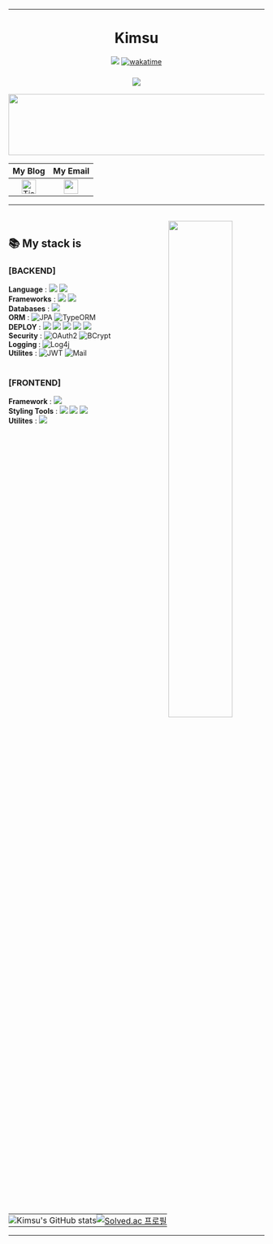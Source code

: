 ---

<div align="center">
  
  # Kimsu

 <a href="https://solved.ac/kims10"><img src="http://mazassumnida.wtf/api/mini/generate_badge?boj=kims10"/></a>
[![wakatime](https://wakatime.com/badge/user/4c81871e-e1fa-4adb-b02e-cf6d0a0a5a63.svg)](https://wakatime.com/@4c81871e-e1fa-4adb-b02e-cf6d0a0a5a63)

<h3 align="center">
<img src="https://readme-typing-svg.herokuapp.com/?font=Righteous&size=35&color=FF5733&center=true&vCenter=true&width=500&height=70&duration=4000&lines=👋+Hi,+I'm+web+developer!;+I+want+to+create+fun+things;+in+the+web+world+through;+CODING!!!!!!"; />
</h3>



<a href="https://github.com/devxb/gitanimals">
  <img
    src="https://render.gitanimals.org/lines/Kimsu10?pet-id=646307734079395968"
    width="600"
    height="120"
  />
</a>
  
  

<!--
<img src="https://media2.giphy.com/media/fWtJrVD5I2WIJRmfAw/giphy.gif?cid=ecf05e47vpcuud5vj2hsfg6byui8objlpsrie5n6j7w127nr&ep=v1_gifs_related&rid=giphy.gif&ct=g">
-->


<div align: center">

|My Blog | My Email |
|:---:|:---:|
|<a href="https://gerede.tistory.com"> <img src="https://img.shields.io/badge/-tistory-FF9A00?style=flat&logo=tistory&logoColor=white&link=https://gerede.tistory.com" height="28" alt="Tistory Badge" /> </a>|<img src="https://img.shields.io/badge/-gmail-EA4335?style=flat&logo=gmail&logoColor=white&link=betnwjd25@gmail.com" height="28" /></a>|

</div>

 ---
<br/>
  <img align="right" width="50%" src="https://github-readme-stats.vercel.app/api/top-langs/?username=Kimsu10&langs_count=10&layout=compact&theme=gruvbox"/>


</div>

## 📚 My stack is

### [BACKEND]

<b>Language</b> : ![](https://img.shields.io/badge/-JavaScript-yellow?style=flat&logo=JavaScript&logoColor=white) ![](https://img.shields.io/badge/Java-ED8B00?style=flat&logo=openjdk&logoColor=white) <br/>
<b>Frameworks</b> : ![](https://img.shields.io/badge/-NodeJs-339933?style=flat&logo=Node.js&logoColor=white)
 ![](https://img.shields.io/badge/Spring-6DB33F?style=flat&logo=spring&logoColor=white) <br/>
<b>Databases</b> : ![](https://img.shields.io/badge/-MySQL-4479A1?style=flat&logo=MySQL&logoColor=white)<br/>
<b>ORM</b> : ![JPA](https://img.shields.io/badge/JPA-59666C?style=flat&logo=hibernate&logoColor=white) 
![TypeORM](https://img.shields.io/badge/typeorm-FE0803?style=flat&logo=hibernate&logoColor=white) <br/>
<b>DEPLOY</b> : ![](https://img.shields.io/badge/-GitWebhooks-black?style=flat&logo=GitHub&logoColor=white) 
![](https://img.shields.io/badge/Jenkins-D24939?style=flat=Jenkins&logoColor=white) 
![](https://img.shields.io/badge/docker-%230db7ed.svg?style=flat&logo=docker&logoColor=white) 
![](https://img.shields.io/badge/-amazons3-569A31?style=flat&logo=amazons3&logoColor=white) 
![](https://img.shields.io/badge/NCP-1E8E3E?style=flat&logo=Naver&logoColor=white) <br/>
<b>Security</b> : ![OAuth2](https://img.shields.io/badge/OAuth2-4285F4?style=flat&logo=oauth&logoColor=white)
![BCrypt](https://img.shields.io/badge/BCrypt-FF4500?style=flat&logo=security&logoColor=white) <br/>
<b>Logging </b> : ![Log4j](https://img.shields.io/badge/Log4j-FF4500?style=flat&logo=apache&logoColor=white)  <br/>
<b>Utilites</b> : ![JWT](https://img.shields.io/badge/JWT-ED8B00?style=flat-square&logo=json-web-tokens&logoColor=white) ![Mail](https://img.shields.io/badge/Mail-D14836?style=flat&logo=gmail&logoColor=white) <br/>
<br/>

### [FRONTEND]

<!-- ![](https://img.shields.io/badge/-Html5-%23E34F26?style=flat&logo=HTML5&logoColor=white)
-->
<b>Framework</b> : ![](https://img.shields.io/badge/-React-61DAFB?style=flat&logo=React&logoColor=white) <br/>
<b>Styling Tools</b> : ![](https://img.shields.io/badge/-CSS-blue?style=flat&logo=CSS3&logoColor=white)  ![](https://img.shields.io/badge/Sass-CC6699?style=flat&logo=sass&logoColor=fff) ![](https://img.shields.io/badge/styledcomponent-DB7093?flat&logo=styled-components&logoColor=white)
<br/>
<b>Utilites</b> : ![](https://img.shields.io/badge/redux-764ABC?flat&logo=redux&logoColor=white)


<!--![](https://img.shields.io/badge/kubernetes-%23326ce5.svg?style=flat=kubernetes&logoColor=white)-->

<!-- <b>[COLLABORATION TOOLS]</b>
![](https://img.shields.io/badge/Notion-000000?style=flat-square&logo=notion&logoColor=white)
![](https://img.shields.io/badge/Slack-4A154B?style=flat-square&logo=slack&logoColor=white)
![](https://img.shields.io/badge/Trello-0052CC?style=flat-square&logo=trello&logoColor=white)
![](https://img.shields.io/badge/-postman-FF6C37?style=flat&logo=postman&logoColor=white)
![](https://img.shields.io/badge/-gitbook-3884FF?style=flat&logo=gitbook&logoColor=white)
![](https://img.shields.io/badge/bitbucket-0052CC?style=flat&logo=bitbucket&logoColor=white) -->



<br/>

<table style="border: none;">
  <tr>
    <td style="border: none; padding: 0;">
      <img src="https://github-readme-stats.vercel.app/api?username=Kimsu10&rank_icon=github&theme=slateorange&hide_border=true" alt="Kimsu's GitHub stats" />
    </td>
    <td style="border: none; padding: 0;">
      <a href="https://solved.ac/kims10" target="_blank">
        <img src="http://mazassumnida.wtf/api/v2/generate_badge?boj=kims10" alt="Solved.ac 프로필" />
      </a>
    </td>
  </tr>
</table>


  
 ---

<!--


<div style="display: flex; justify-content: space-between; align-items: flex-start;">
  <div style="display: flex; flex-direction: column; align-items: left;">
    
  [![Solved.ac](http://mazassumnida.wtf/api/v2/generate_badge?boj=kims10)](https://solved.ac/kims10)<br />
  ![Kimsu's GitHub stats](https://github-readme-stats.vercel.app/api?username=Kimsu10&rank_icon=github&theme=slateorange&hide_border=true") 
 </div>

  <div style="margin-left: 20px;">
    <h1>간략소개</h1>
    <p>여기에 간략한 소개를 작성하세요.</p>
  </div>
</div>


**Kimsu10/Kimsu10** is a ✨ _special_ ✨ repository because its `README.md` (this file) appears on your GitHub profile.
달리기
 <img align="center" height="60" src="https://64.media.tumblr.com/6a004610b49fc88e39955634f014f52b/05d68f1f5a0c4f1d-e5/s400x600/ced28f2eb16a5c187a063bc0a78441e495d3c0e1.gifv">  currently, I'm studying the frontend because I want to send better data.

![](https://img.shields.io/badge/-TypeScript-3178C6?style=flat&logo=TypeScript&logoColor=white)
![](https://img.shields.io/badge/-NestJs-E0234E?style=flat&logo=GitHub&logoColor=white)
![](https://img.shields.io/badge/-MongoDB-47A248?style=flat&logo=MongoDB&logoColor=white)
미코
<br/>
<img src="https://steamuserimages-a.akamaihd.net/ugc/1811020040248203734/C152DC4597B85BE699D7482384A5D0238B2A9F06/?imw=637&imh=358&ima=fit&impolicy=Letterbox&imcolor=%23000000&letterbox=true">

&nbsp;My Blog &nbsp;  &nbsp; My Email
<br/>
<a href="https://gerede.tistory.com"> <img src="https://img.shields.io/badge/-tistory-FF9A00?style=flat&logo=tistory&logoColor=white&link=https://gerede.tistory.com" height="28" alt="Tistory Badge" /> </a> <img src="https://img.shields.io/badge/-gmail-EA4335?style=flat&logo=gmail&logoColor=white&link=betnwjd25@gmail.com" height="28" /></a>




<a href="https://github.com/Kimsu10"><img align="center" style="height:180px" src="https://github-readme-stats-git-master-kimsu10.vercel.app/api?username=Kimsu10&show_icons=true&theme=slateorange&hide_border=true"></a>
Views
<a href="https://www.youtube.com/watch?v=ZxZ1I1yTCUI&ab_channel=Joshwin"> 
<img src="https://profile-counter.glitch.me/Kimsu10/count.svg" alt="Kimsu10" />
</a>
<a href="https://github.com/Kimsu10"><img align="center" style="height:180px" src="https://github-readme-stats-git-master-kimsu10.vercel.app/api/top-langs/?username=Kimsu10&layout=compact&theme=slateorange&hide_border=true" /></a> 
